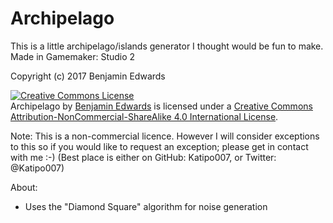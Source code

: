 # Archipelago

This is a little archipelago/islands generator I thought would be fun to make.
Made in Gamemaker: Studio 2


Copyright (c) 2017 Benjamin Edwards

<a rel="license" href="http://creativecommons.org/licenses/by-nc-sa/4.0/"><img alt="Creative Commons License" style="border-width:0" src="https://i.creativecommons.org/l/by-nc-sa/4.0/88x31.png" /></a><br /><span xmlns:dct="http://purl.org/dc/terms/" property="dct:title">Archipelago</span> by <a xmlns:cc="http://creativecommons.org/ns#" href="https://twitter.com/Katipo007" property="cc:attributionName" rel="cc:attributionURL">Benjamin Edwards</a> is licensed under a <a rel="license" href="http://creativecommons.org/licenses/by-nc-sa/4.0/">Creative Commons Attribution-NonCommercial-ShareAlike 4.0 International License</a>.<br />

Note: This is a non-commercial licence. However I will consider exceptions to this so if you would like to request an exception; please get in contact with me :-)
(Best place is either on GitHub: Katipo007, or Twitter: @Katipo007)



About:
* Uses the "Diamond Square" algorithm for noise generation
